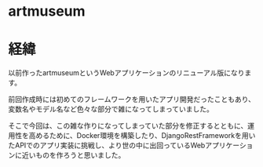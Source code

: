 # artmuseum

# 経緯
以前作ったartmuseumというWebアプリケーションのリニューアル版になります。

前回作成時には初めてのフレームワークを用いたアプリ開発だったこともあり、変数名やモデル名など色々な部分で雑になってしまっていました。

そこで今回は、この雑な作りになってしまっていた部分を修正するとともに、運用性を高めるために、Docker環境を構築したり、DjangoRestFrameworkを用いたAPIでのアプリ実装に挑戦し、より世の中に出回っているWebアプリケーションに近いものを作ろうと思いました。
